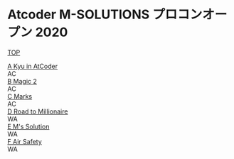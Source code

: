 # Atcoder M-SOLUTIONS プロコンオープン 2020

[TOP](https://atcoder.jp/contests/m-solutions2020)    

[A Kyu in AtCoder](https://atcoder.jp/contests/m-solutions2020/tasks/m_solutions2020_a)  
AC  
[B Magic 2](https://atcoder.jp/contests/m-solutions2020/tasks/m_solutions2020_b)  
AC  
[C Marks](https://atcoder.jp/contests/m-solutions2020/tasks/m_solutions2020_c)  
AC  
[D Road to Millionaire](https://atcoder.jp/contests/m-solutions2020/tasks/m_solutions2020_d)  
WA  
[E M's Solution](https://atcoder.jp/contests/m-solutions2020/tasks/m_solutions2020_e)  
WA  
[F Air Safety](https://atcoder.jp/contests/m-solutions2020/tasks/m_solutions2020_f)  
WA  

